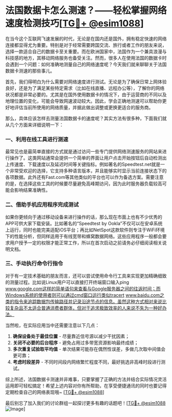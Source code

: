# 法国数据卡怎么测速？——轻松掌握网络速度检测技巧[[TG💪+ @esim1088](https://t.me/s/esim1088)]

在当今这个互联网飞速发展的时代，无论是在国内还是国外，拥有稳定快速的网络连接都显得尤为重要。特别是对于经常需要跨国交流、旅行或者工作的朋友来说，选择一款适合自己的数据卡至关重要。而在欧洲国家中，法国作为一个兼具浪漫与科技感的地方，其移动网络服务也备受关注。然而，很多人在使用法国的数据卡时会遇到一个问题：如何准确地测量自己的网络速度呢？今天我们就来聊聊关于法国数据卡测速的那些事儿。

首先，我们得明白为什么需要对网络速度进行测试。无论是为了确保日常上网体验良好，还是为了满足某些特定需求（比如在线直播、远程办公等），了解你的网络状况都是非常必要的。尤其是在国外使用数据卡的情况下，由于运营商的不同以及地理位置的变化，可能会导致网速波动较大。因此，学会正确地测速可以帮助你更好地评估当前所使用的网络质量，并据此做出调整或更换更适合的服务商。

那么，具体应该怎样去测量法国数据卡的速度呢？其实方法有很多种，下面我们就从几个方面来详细说明一下：

### 一、利用在线工具进行测速

最常见也是最简单直接的方式就是通过访问一些专门提供网络测速服务的网站来进行操作了。这类网站通常会提供一个简单的界面让用户点击开始按钮后自动检测出上传速度、下载速度以及延迟时间等关键指标。例如著名的Speedtest.net就是一个非常受欢迎的选择，它支持多种语言版本，并且能够实时显示当前连接状态下的各项数据。此外还有Fast.com等其他类似的平台也可以作为备选方案。需要注意的是，在选择这些工具的时候要尽量避免高峰期访问，因为此时服务器负载较高可能会影响结果准确性。

### 二、借助手机应用程序完成测试

如果你更倾向于通过移动设备来进行操作的话，那么现在市面上也有不少优秀的APP可供大家下载安装。比如著名的“Speedtest by Ookla”不仅可以在安卓系统上运行，同时也能完美适配iOS平台；再比如NetSpot这款软件则专注于WiFi环境下的性能分析，但同样适用于有线宽带和蜂窝数据网络。这些应用程序一般都会要求用户授予一定的权限才能正常工作，所以在首次启动之前请务必仔细阅读相关说明文档。

### 三、手动执行命令行指令

对于有一定技术基础的朋友而言，还可以尝试使用命令行工具来实现更加精确细致的测量过程。比如说Linux用户可以直接打开终端窗口输入ping www.google.com这样的简单语句来查看与Google服务器之间的往返时间；而Windows系统的使用者则可以通过cmd窗口运行类似tracert www.baidu.com之类的指令来追踪数据包传输路径并记录沿途节点的信息。虽然这种方式相对来说比较复杂且不太适合普通消费者群体，但对于追求极致效率的人来说不失为一种好办法。

当然啦，在实际应用当中还需要注意以下几点：

1. **确保设备处于最佳位置** - 尽量靠近信号源以减少干扰因素；
2. **关闭不必要的后台程序** - 避免占用过多带宽资源影响最终成绩；
3. **多次重复试验取平均值** - 单次结果可能存在偶然性误差，多做几次取中间值会更可靠；
4. **考虑时段差异** - 不同时间段内网络繁忙程度不同，最好挑选非高峰时段进行测试。

综上所述，法国数据卡测速并非难事，只要掌握了正确的方法并结合实际情况灵活运用即可轻松搞定！希望上述内容对你有所帮助，在享受便捷通讯的同时也要记得定期检查自己的网络表现哦~ [[TG💪+ @esim1088](https://t.me/s/esim1088)]

最后别忘了加入我们的讨论群组一起探讨更多有趣的话题吧！[[TG💪+ @esim1088](https://t.me/s/esim1088) ![Image](https://i.postimg.cc/4NQfJmqS/Snipaste-2025-05-13-00-14-12.png)]